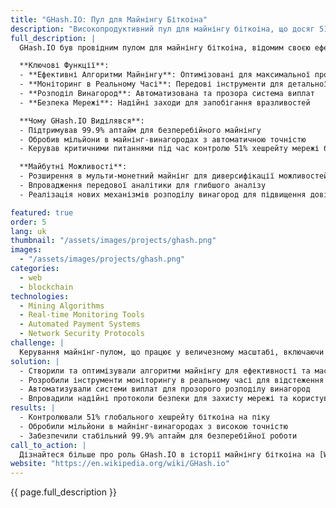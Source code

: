 ```yaml
---
title: "GHash.IO: Пул для Майнінгу Біткоіна"
description: "Високопродуктивний пул для майнінгу біткоіна, що досяг 51% глобального хешрейту"
full_description: |
  GHash.IO був провідним пулом для майнінгу біткоіна, відомим своєю ефективністю, надійністю та 99.9% аптаймом. На піку свого розвитку GHash.IO контролював 51% глобального хешрейту біткоіна, ставши одним з найвпливовіших гравців в індустрії криптовалютного майнінгу. Платформа пропонувала надійну безпеку, інструменти моніторингу в реальному часі та автоматизовану систему виплат для майнерів, забезпечуючи безперебійну роботу в масштабі.

  **Ключові Функції**:
  - **Ефективні Алгоритми Майнінгу**: Оптимізовані для максимальної продуктивності
  - **Моніторинг в Реальному Часі**: Передові інструменти для детальної статистики майнінгу
  - **Розподіл Винагород**: Автоматизована та прозора система виплат
  - **Безпека Мережі**: Надійні заходи для запобігання вразливостей

  **Чому GHash.IO Виділявся**:
  - Підтримував 99.9% аптайм для безперебійного майнінгу
  - Обробив мільйони в майнінг-винагородах з автоматичною точністю
  - Керував критичними питаннями під час контролю 51% хешрейту мережі біткоіна

  **Майбутні Можливості**:
  - Розширення в мульти-монетний майнінг для диверсифікації можливостей
  - Впровадження передової аналітики для глибшого аналізу
  - Реалізація нових механізмів розподілу винагород для підвищення довіри користувачів

featured: true
order: 5
lang: uk
thumbnail: "/assets/images/projects/ghash.png"
images:
  - "/assets/images/projects/ghash.png"
categories:
  - web
  - blockchain
technologies:
  - Mining Algorithms
  - Real-time Monitoring Tools
  - Automated Payment Systems
  - Network Security Protocols
challenge: |
  Керування майнінг-пулом, що працює у величезному масштабі, включаючи обробку понад 51% глобального хешрейту мережі біткоіна, при підтримці надійної безпеки та 99.9% аптайму. Ключовими завданнями були забезпечення справедливості та прозорості у розподілі винагород та вирішення питань спільноти щодо децентралізації мережі.
solution: |
  - Створили та оптимізували алгоритми майнінгу для ефективності та масштабованості
  - Розробили інструменти моніторингу в реальному часі для відстеження прогресу майнерів
  - Автоматизували системи виплат для прозорого розподілу винагород
  - Впровадили надійні протоколи безпеки для захисту мережі та користувачів
results: |
  - Контролювали 51% глобального хешрейту біткоіна на піку
  - Обробили мільйони в майнінг-винагородах з високою точністю
  - Забезпечили стабільний 99.9% аптайм для безперебійної роботи
call_to_action: |
  Дізнайтеся більше про роль GHash.IO в історії майнінгу біткоіна на [Wikipedia](https://en.wikipedia.org/wiki/GHash.io).
website: "https://en.wikipedia.org/wiki/GHash.io"
---
```


{{ page.full_description }} 